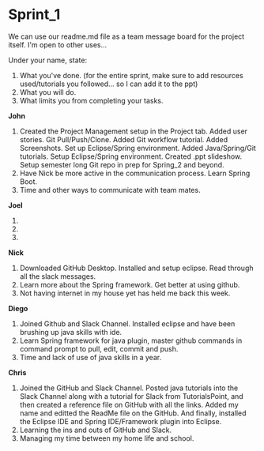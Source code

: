 # Sprint_1
We can use our readme.md file as a team message board for the project itself. I'm open to other uses...

Under your name, state:
<ol>
<li>What you've done. (for the entire sprint, make sure to add resources used/tutorials you followed... so I can add it to the ppt)
<li>What you will do.
<li>What limits you from completing your tasks.
</ol>

<b>John</b>
<ol>
<li>Created the Project Management setup in the Project tab. Added user stories. Git Pull/Push/Clone. Added Git workflow tutorial. Added Screenshots. Set up Eclipse/Spring environment. Added Java/Spring/Git tutorials. Setup Eclipse/Spring environment. Created .ppt slideshow. Setup semester long Git repo in prep for Spring_2 and beyond.
<li>Have Nick be more active in the communication process. Learn Spring Boot.
<li>Time and other ways to communicate with team mates.
</ol>

<b>Joel</b>
<ol>
<li>
<li>
<li>
</ol>

<b>Nick</b>
<ol>
<li>Downloaded GitHub Desktop. Installed and setup eclipse. Read through all the slack messages.
<li>Learn more about the Spring framework. Get better at using github.
<li>Not having internet in my house yet has held me back this week.
</ol>

<b>Diego</b>
<ol>
<li>Joined Github and Slack Channel. Installed eclipse and have been brushing up java skills with ide.
<li>Learn Spring framework for java plugin, master github commands in command prompt to pull, edit, commit and push.
<li>Time and lack of use of java skills in a year.
</ol>

<b>Chris</b>
<ol>
<li>Joined the GitHub and Slack Channel. Posted java tutorials into the Slack Channel along with a tutorial for Slack from TutorialsPoint, and then created a reference file on GitHub with all the links. Added my name and editted the ReadMe file on the GitHub. And finally, installed the Eclipse IDE and Spring IDE/Framework plugin into Eclipse.
<li>Learning the ins and outs of GitHub and Slack.
<li>Managing my time between my home life and school.
</ol>
